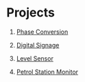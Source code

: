 # Projects

1. [Phase Conversion](Phase%20Conversion)

2. [Digital Signage](Digital%20Signage)

3. [Level Sensor](Level%20Sensor)

4. [Petrol Station Monitor](Level%20Sensor)
